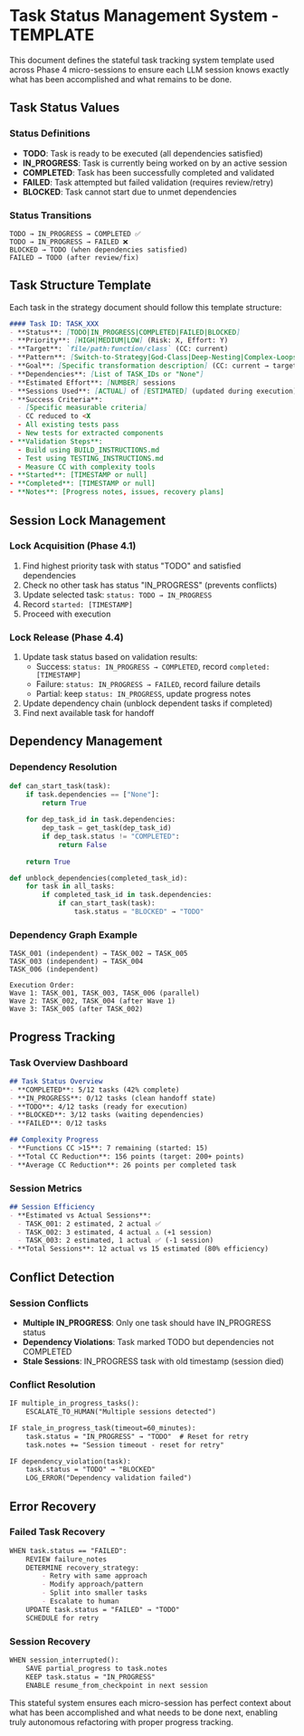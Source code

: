 # Task Status Management System - TEMPLATE

This document defines the stateful task tracking system template used across Phase 4 micro-sessions to ensure each LLM session knows exactly what has been accomplished and what remains to be done.

## Task Status Values

### Status Definitions
- **TODO**: Task is ready to be executed (all dependencies satisfied)
- **IN_PROGRESS**: Task is currently being worked on by an active session
- **COMPLETED**: Task has been successfully completed and validated
- **FAILED**: Task attempted but failed validation (requires review/retry)
- **BLOCKED**: Task cannot start due to unmet dependencies

### Status Transitions
```
TODO → IN_PROGRESS → COMPLETED ✅
TODO → IN_PROGRESS → FAILED ❌ 
BLOCKED → TODO (when dependencies satisfied)
FAILED → TODO (after review/fix)
```

## Task Structure Template

Each task in the strategy document should follow this template structure:

```markdown
#### Task ID: TASK_XXX
- **Status**: [TODO|IN_PROGRESS|COMPLETED|FAILED|BLOCKED]
- **Priority**: [HIGH|MEDIUM|LOW] (Risk: X, Effort: Y)
- **Target**: `file/path:function/class` (CC: current)
- **Pattern**: [Switch-to-Strategy|God-Class|Deep-Nesting|Complex-Loops]
- **Goal**: [Specific transformation description] (CC: current → target)
- **Dependencies**: [List of TASK_IDs or "None"]
- **Estimated Effort**: [NUMBER] sessions
- **Sessions Used**: [ACTUAL] of [ESTIMATED] (updated during execution)
- **Success Criteria**: 
  - [Specific measurable criteria]
  - CC reduced to <X
  - All existing tests pass
  - New tests for extracted components
- **Validation Steps**:
  - Build using BUILD_INSTRUCTIONS.md
  - Test using TESTING_INSTRUCTIONS.md
  - Measure CC with complexity tools
- **Started**: [TIMESTAMP or null]
- **Completed**: [TIMESTAMP or null]
- **Notes**: [Progress notes, issues, recovery plans]
```

## Session Lock Management

### Lock Acquisition (Phase 4.1)
1. Find highest priority task with status "TODO" and satisfied dependencies
2. Check no other task has status "IN_PROGRESS" (prevents conflicts)
3. Update selected task: `status: TODO → IN_PROGRESS`
4. Record `started: [TIMESTAMP]`
5. Proceed with execution

### Lock Release (Phase 4.4)
1. Update task status based on validation results:
   - Success: `status: IN_PROGRESS → COMPLETED`, record `completed: [TIMESTAMP]`
   - Failure: `status: IN_PROGRESS → FAILED`, record failure details
   - Partial: keep `status: IN_PROGRESS`, update progress notes
2. Update dependency chain (unblock dependent tasks if completed)
3. Find next available task for handoff

## Dependency Management

### Dependency Resolution
```python
def can_start_task(task):
    if task.dependencies == ["None"]:
        return True
    
    for dep_task_id in task.dependencies:
        dep_task = get_task(dep_task_id)
        if dep_task.status != "COMPLETED":
            return False
    
    return True

def unblock_dependencies(completed_task_id):
    for task in all_tasks:
        if completed_task_id in task.dependencies:
            if can_start_task(task):
                task.status = "BLOCKED" → "TODO"
```

### Dependency Graph Example
```
TASK_001 (independent) → TASK_002 → TASK_005
TASK_003 (independent) → TASK_004
TASK_006 (independent)

Execution Order:
Wave 1: TASK_001, TASK_003, TASK_006 (parallel)
Wave 2: TASK_002, TASK_004 (after Wave 1)  
Wave 3: TASK_005 (after TASK_002)
```

## Progress Tracking

### Task Overview Dashboard
```markdown
## Task Status Overview
- **COMPLETED**: 5/12 tasks (42% complete)
- **IN_PROGRESS**: 0/12 tasks (clean handoff state)
- **TODO**: 4/12 tasks (ready for execution)
- **BLOCKED**: 3/12 tasks (waiting dependencies) 
- **FAILED**: 0/12 tasks

## Complexity Progress
- **Functions CC >15**: 7 remaining (started: 15)
- **Total CC Reduction**: 156 points (target: 200+ points)
- **Average CC Reduction**: 26 points per completed task
```

### Session Metrics
```markdown
## Session Efficiency
- **Estimated vs Actual Sessions**:
  - TASK_001: 2 estimated, 2 actual ✅
  - TASK_002: 3 estimated, 4 actual ⚠️ (+1 session)
  - TASK_003: 2 estimated, 1 actual ✅ (-1 session)
- **Total Sessions**: 12 actual vs 15 estimated (80% efficiency)
```

## Conflict Detection

### Session Conflicts
- **Multiple IN_PROGRESS**: Only one task should have IN_PROGRESS status
- **Dependency Violations**: Task marked TODO but dependencies not COMPLETED
- **Stale Sessions**: IN_PROGRESS task with old timestamp (session died)

### Conflict Resolution
```markdown
IF multiple_in_progress_tasks():
    ESCALATE_TO_HUMAN("Multiple sessions detected")

IF stale_in_progress_task(timeout=60_minutes):
    task.status = "IN_PROGRESS" → "TODO"  # Reset for retry
    task.notes += "Session timeout - reset for retry"

IF dependency_violation(task):
    task.status = "TODO" → "BLOCKED"
    LOG_ERROR("Dependency validation failed")
```

## Error Recovery

### Failed Task Recovery
```markdown
WHEN task.status == "FAILED":
    REVIEW failure_notes
    DETERMINE recovery_strategy:
        - Retry with same approach
        - Modify approach/pattern
        - Split into smaller tasks
        - Escalate to human
    UPDATE task.status = "FAILED" → "TODO"
    SCHEDULE for retry
```

### Session Recovery
```markdown
WHEN session_interrupted():
    SAVE partial_progress to task.notes
    KEEP task.status = "IN_PROGRESS" 
    ENABLE resume_from_checkpoint in next session
```

This stateful system ensures each micro-session has perfect context about what has been accomplished and what needs to be done next, enabling truly autonomous refactoring with proper progress tracking.
